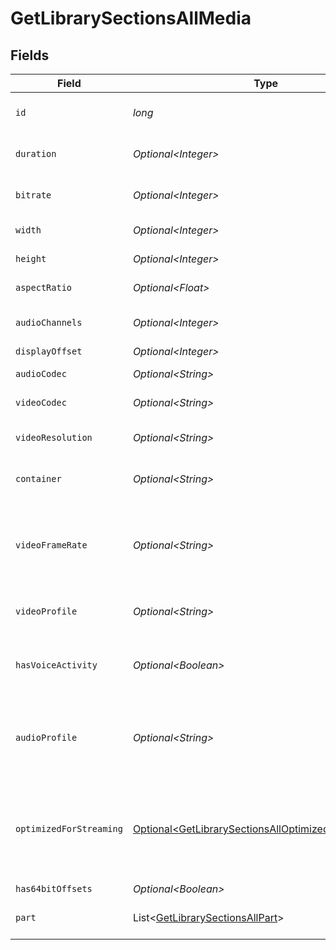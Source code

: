 # GetLibrarySectionsAllMedia


## Fields

| Field                                                                                                                          | Type                                                                                                                           | Required                                                                                                                       | Description                                                                                                                    | Example                                                                                                                        |
| ------------------------------------------------------------------------------------------------------------------------------ | ------------------------------------------------------------------------------------------------------------------------------ | ------------------------------------------------------------------------------------------------------------------------------ | ------------------------------------------------------------------------------------------------------------------------------ | ------------------------------------------------------------------------------------------------------------------------------ |
| `id`                                                                                                                           | *long*                                                                                                                         | :heavy_check_mark:                                                                                                             | Unique media identifier.                                                                                                       | 387322                                                                                                                         |
| `duration`                                                                                                                     | *Optional\<Integer>*                                                                                                           | :heavy_minus_sign:                                                                                                             | Duration of the media in milliseconds.                                                                                         | 9610350                                                                                                                        |
| `bitrate`                                                                                                                      | *Optional\<Integer>*                                                                                                           | :heavy_minus_sign:                                                                                                             | Bitrate in bits per second.                                                                                                    | 25512                                                                                                                          |
| `width`                                                                                                                        | *Optional\<Integer>*                                                                                                           | :heavy_minus_sign:                                                                                                             | Video width in pixels.                                                                                                         | 3840                                                                                                                           |
| `height`                                                                                                                       | *Optional\<Integer>*                                                                                                           | :heavy_minus_sign:                                                                                                             | Video height in pixels.                                                                                                        | 1602                                                                                                                           |
| `aspectRatio`                                                                                                                  | *Optional\<Float>*                                                                                                             | :heavy_minus_sign:                                                                                                             | Aspect ratio of the video.                                                                                                     | 2.35                                                                                                                           |
| `audioChannels`                                                                                                                | *Optional\<Integer>*                                                                                                           | :heavy_minus_sign:                                                                                                             | Number of audio channels.                                                                                                      | 6                                                                                                                              |
| `displayOffset`                                                                                                                | *Optional\<Integer>*                                                                                                           | :heavy_minus_sign:                                                                                                             | N/A                                                                                                                            | 50                                                                                                                             |
| `audioCodec`                                                                                                                   | *Optional\<String>*                                                                                                            | :heavy_minus_sign:                                                                                                             | Audio codec used.                                                                                                              | eac3                                                                                                                           |
| `videoCodec`                                                                                                                   | *Optional\<String>*                                                                                                            | :heavy_minus_sign:                                                                                                             | Video codec used.                                                                                                              | hevc                                                                                                                           |
| `videoResolution`                                                                                                              | *Optional\<String>*                                                                                                            | :heavy_minus_sign:                                                                                                             | Video resolution (e.g., 4k).                                                                                                   | 4k                                                                                                                             |
| `container`                                                                                                                    | *Optional\<String>*                                                                                                            | :heavy_minus_sign:                                                                                                             | File container type.                                                                                                           | mkv                                                                                                                            |
| `videoFrameRate`                                                                                                               | *Optional\<String>*                                                                                                            | :heavy_minus_sign:                                                                                                             | Frame rate of the video. Values found include NTSC, PAL, 24p<br/>                                                              | 24p                                                                                                                            |
| `videoProfile`                                                                                                                 | *Optional\<String>*                                                                                                            | :heavy_minus_sign:                                                                                                             | Video profile (e.g., main 10).                                                                                                 | main 10                                                                                                                        |
| `hasVoiceActivity`                                                                                                             | *Optional\<Boolean>*                                                                                                           | :heavy_minus_sign:                                                                                                             | Indicates whether voice activity is detected.                                                                                  | false                                                                                                                          |
| `audioProfile`                                                                                                                 | *Optional\<String>*                                                                                                            | :heavy_minus_sign:                                                                                                             | The audio profile used for the media (e.g., DTS, Dolby Digital, etc.).                                                         | dts                                                                                                                            |
| `optimizedForStreaming`                                                                                                        | [Optional\<GetLibrarySectionsAllOptimizedForStreaming>](../../models/operations/GetLibrarySectionsAllOptimizedForStreaming.md) | :heavy_minus_sign:                                                                                                             | Has this media been optimized for streaming. NOTE: This can be 0, 1, false or true                                             |                                                                                                                                |
| `has64bitOffsets`                                                                                                              | *Optional\<Boolean>*                                                                                                           | :heavy_minus_sign:                                                                                                             | N/A                                                                                                                            | false                                                                                                                          |
| `part`                                                                                                                         | List\<[GetLibrarySectionsAllPart](../../models/operations/GetLibrarySectionsAllPart.md)>                                       | :heavy_minus_sign:                                                                                                             | An array of parts for this media item.                                                                                         |                                                                                                                                |